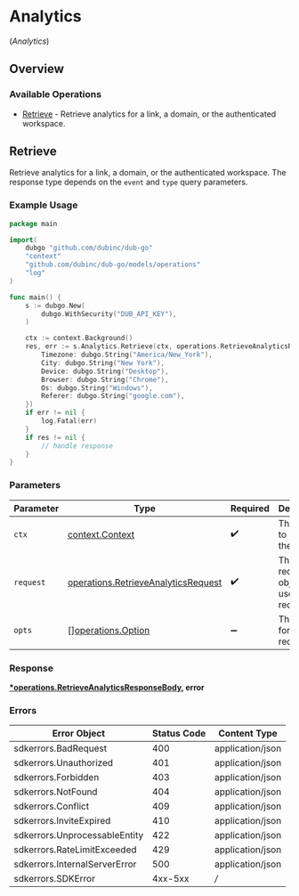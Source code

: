 # Analytics
(*Analytics*)

## Overview

### Available Operations

* [Retrieve](#retrieve) - Retrieve analytics for a link, a domain, or the authenticated workspace.

## Retrieve

Retrieve analytics for a link, a domain, or the authenticated workspace. The response type depends on the `event` and `type` query parameters.

### Example Usage

```go
package main

import(
	dubgo "github.com/dubinc/dub-go"
	"context"
	"github.com/dubinc/dub-go/models/operations"
	"log"
)

func main() {
    s := dubgo.New(
        dubgo.WithSecurity("DUB_API_KEY"),
    )

    ctx := context.Background()
    res, err := s.Analytics.Retrieve(ctx, operations.RetrieveAnalyticsRequest{
        Timezone: dubgo.String("America/New_York"),
        City: dubgo.String("New York"),
        Device: dubgo.String("Desktop"),
        Browser: dubgo.String("Chrome"),
        Os: dubgo.String("Windows"),
        Referer: dubgo.String("google.com"),
    })
    if err != nil {
        log.Fatal(err)
    }
    if res != nil {
        // handle response
    }
}
```

### Parameters

| Parameter                                                                                  | Type                                                                                       | Required                                                                                   | Description                                                                                |
| ------------------------------------------------------------------------------------------ | ------------------------------------------------------------------------------------------ | ------------------------------------------------------------------------------------------ | ------------------------------------------------------------------------------------------ |
| `ctx`                                                                                      | [context.Context](https://pkg.go.dev/context#Context)                                      | :heavy_check_mark:                                                                         | The context to use for the request.                                                        |
| `request`                                                                                  | [operations.RetrieveAnalyticsRequest](../../models/operations/retrieveanalyticsrequest.md) | :heavy_check_mark:                                                                         | The request object to use for the request.                                                 |
| `opts`                                                                                     | [][operations.Option](../../models/operations/option.md)                                   | :heavy_minus_sign:                                                                         | The options for this request.                                                              |

### Response

**[*operations.RetrieveAnalyticsResponseBody](../../models/operations/retrieveanalyticsresponsebody.md), error**

### Errors

| Error Object                  | Status Code                   | Content Type                  |
| ----------------------------- | ----------------------------- | ----------------------------- |
| sdkerrors.BadRequest          | 400                           | application/json              |
| sdkerrors.Unauthorized        | 401                           | application/json              |
| sdkerrors.Forbidden           | 403                           | application/json              |
| sdkerrors.NotFound            | 404                           | application/json              |
| sdkerrors.Conflict            | 409                           | application/json              |
| sdkerrors.InviteExpired       | 410                           | application/json              |
| sdkerrors.UnprocessableEntity | 422                           | application/json              |
| sdkerrors.RateLimitExceeded   | 429                           | application/json              |
| sdkerrors.InternalServerError | 500                           | application/json              |
| sdkerrors.SDKError            | 4xx-5xx                       | */*                           |
